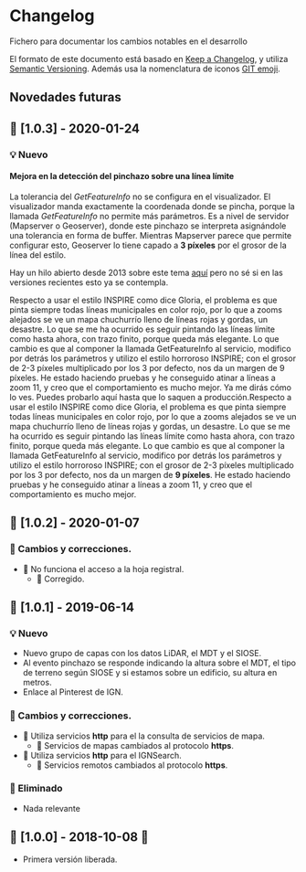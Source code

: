 # Changelog
Fichero para documentar los cambios notables en el desarrollo

El formato de este documento está basado en [Keep a Changelog](https://keepachangelog.com/en/1.0.0/), y utiliza [Semantic Versioning](https://semver.org/spec/v2.0.0.html). Además usa la nomenclatura de iconos [GIT emoji](https://gitmoji.carloscuesta.me/).

## Novedades futuras


##  🏁 [1.0.3] - 2020-01-24
### 💡 Nuevo
#### Mejora en la detección del pinchazo sobre una línea límite
La tolerancia del _GetFeatureInfo_ no se configura en el visualizador. El visualizador  manda exactamente la coordenada donde se pincha, porque la llamada _GetFeatureInfo_ no permite más parámetros. Es a nivel de servidor (Mapserver o Geoserver), donde este pinchazo se interpreta asignándole una tolerancia en forma de buffer. Mientras Mapserver parece que permite configurar esto, Geoserver  lo tiene capado a __3 píxeles__ por el grosor de la línea del estilo. 

Hay un hilo abierto desde 2013 sobre este tema [aquí](http://osgeo-org.1560.x6.nabble.com/GetFeatureInfo-Buffer-tolerance-default-td5071320.html) pero no sé si en las versiones recientes esto ya se contempla.

Respecto a usar el estilo INSPIRE como dice Gloria, el problema es que pinta siempre todas líneas municipales en color rojo, por lo que a zooms alejados se ve un mapa chuchurrío lleno de líneas rojas y gordas, un desastre. Lo que se me ha ocurrido es seguir pintando las líneas límite como hasta ahora, con trazo finito, porque queda más elegante. Lo que cambio es que al componer la llamada GetFeatureInfo al servicio, modifico por detrás los parámetros y utilizo el estilo horroroso INSPIRE; con el grosor de 2-3 píxeles multiplicado por los 3 por defecto, nos da un margen de 9 píxeles. He estado haciendo pruebas y he conseguido atinar a líneas a zoom 11, y creo que el comportamiento es mucho mejor. Ya me dirás cómo lo ves. Puedes probarlo aquí hasta que lo saquen a producción.Respecto a usar el estilo INSPIRE como dice Gloria, el problema es que pinta siempre todas líneas municipales en color rojo, por lo que a zooms alejados se ve un mapa chuchurrío lleno de líneas rojas y gordas, un desastre. Lo que se me ha ocurrido es seguir pintando las líneas límite como hasta ahora, con trazo finito, porque queda más elegante. Lo que cambio es que al componer la llamada GetFeatureInfo al servicio, modifico por detrás los parámetros y utilizo el estilo horroroso INSPIRE; con el grosor de 2-3 píxeles multiplicado por los 3 por defecto, nos da un margen de __9 píxeles__. He estado haciendo pruebas y he conseguido atinar a líneas a zoom 11, y creo que el comportamiento es mucho mejor.


##  🏁 [1.0.2] - 2020-01-07
### 🔧 Cambios y correcciones.
* 🐛 No funciona el acceso a la hoja registral.
  * 🔧 Corregido.

##  🏁 [1.0.1] - 2019-06-14
### 💡 Nuevo
* Nuevo grupo de capas con los datos LiDAR, el MDT y el SIOSE. 
* Al evento pinchazo se responde indicando la altura sobre el MDT, el tipo de terreno según SIOSE y si estamos sobre un edificio, su altura en metros.
* Enlace al Pinterest de IGN.

### 🔧 Cambios y correcciones.
* 🐛 Utiliza servicios **http** para el la consulta de servicios de mapa.
  * 🔧 Servicios de mapas cambiados al protocolo **https**.
* 🐛 Utiliza servicios **http** para el IGNSearch.
  * 🔧 Servicios remotos cambiados al protocolo **https**.

### 🙈 Eliminado
* Nada relevante

##  🏁 [1.0.0] - 2018-10-08 :tada:
* Primera versión liberada.

